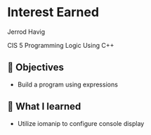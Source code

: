 # Interest Earned

Jerrod Havig

CIS 5 Programming Logic Using C++

## 🎯 Objectives

- Build a program using expressions

## 📝 What I learned

- Utilize iomanip to configure console display
